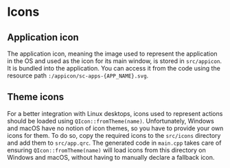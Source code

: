 # Icons

## Application icon

The application icon, meaning the image used to represent the application in the OS and used as the icon for its main window, is stored in `src/appicon`. It is bundled into the application. You can access it from the code using the resource path `:/appicon/sc-apps-{APP_NAME}.svg`.

## Theme icons

For a better integration with Linux desktops, icons used to represent actions should be loaded using `QIcon::fromTheme(name)`. Unfortunately, Windows and macOS have no notion of icon themes, so you have to provide your own icons for them. To do so, copy the required icons to the `src/icons` directory and add them to `src/app.qrc`. The generated code in `main.cpp` takes care of ensuring `QIcon::fromTheme(name)` will load icons from this directory on Windows and macOS, without having to manually declare a fallback icon.
